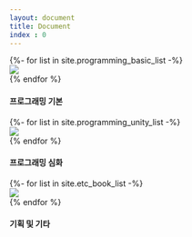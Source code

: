 ```yaml
---
layout: document
title: Document
index : 0
---
```


<!-- 클래스명은 변경하면 안 됨 -->

<div class="swiper-container">
	<div class="swiper-wrapper">
        {%- for list in site.programming_basic_list -%}
            <div class="swiper-slide"><a class="collapse-item" class="slider_item" href="{{list.url}}"><img src="{{list.img}}"></a></div>
        {% endfor %}
	</div>
	<div class="swiper-button-next"></div><!-- 다음 버튼 -->
	<div class="swiper-button-prev"></div><!-- 이전 버튼 -->
</div>

<div class="card shadow mb-4">
    <div class="card-header py-3">
        <h4 class="m-0 font-weight-bold text-primary">프로그래밍 기본</h4>
    </div>
</div>

<div class="swiper-container">
	<div class="swiper-wrapper">
        {%- for list in site.programming_unity_list -%}
            <div class="swiper-slide"><a class="collapse-item" class="slider_item" href="{{list.url}}"><img src="{{list.img}}"></a></div>
        {% endfor %}
	</div>
	<div class="swiper-button-next"></div><!-- 다음 버튼 -->
	<div class="swiper-button-prev"></div><!-- 이전 버튼 -->
</div>

<div class="card shadow mb-4">
    <div class="card-header py-3">
        <h4 class="m-0 font-weight-bold text-primary">프로그래밍 심화</h4>
    </div>
</div>

<div class="swiper-container">
	<div class="swiper-wrapper">
        {%- for list in site.etc_book_list -%}
            <div class="swiper-slide"><a class="collapse-item" class="slider_item" href="{{list.url}}"><img src="{{list.img}}"></a></div>
        {% endfor %}
	</div>
	<div class="swiper-button-next"></div><!-- 다음 버튼 -->
	<div class="swiper-button-prev"></div><!-- 이전 버튼 -->
</div>
<div class="card shadow mb-4">
    <div class="card-header py-3">
        <h4 class="m-0 font-weight-bold text-primary">기획 및 기타</h4>
    </div>
</div>

<script src="/assets/document/js/slider.js"></script>
		